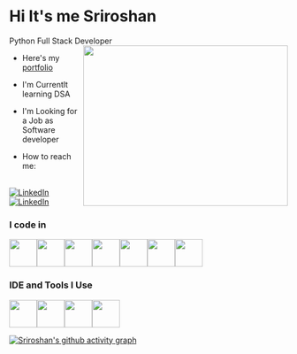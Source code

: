 # Hi It's me Sriroshan

Python Full Stack Developer
<img align="right" width="370" height="290" src="https://i.gifer.com/JXA0.gif">

- Here's my [portfolio](https://)

- I'm Currentlt learning DSA
- I'm Looking for a Job as Software developer
- How to reach me:
  
<br/>[![LinkedIn](https://img.shields.io/badge/LinkedIn-0077B5?style=for-the-badge&logo=linkedin&logoColor=white)](https://www.linkedin.com/in/sriroshan-m)
[![LinkedIn](https://img.shields.io/badge/Gmail-D14836?style=for-the-badge&logo=gmail&logoColor=white)](sriroshanro08@)

### I code in
<img height="50" width="50" src="https://img.icons8.com/?size=100&id=hGdCwhSHUe6L&format=png&color=000000"><img height="50" width="50" src="https://img.icons8.com/?size=100&id=qV-JzWYl9dzP&format=png&color=000000"><img height="50" width="50" src="https://img.icons8.com/?size=100&id=UFXRpPFebwa2&format=png&color=000000"><img height="50" width="50" src="https://img.icons8.com/?size=100&id=20909&format=png&color=000000"><img height="50" width="50" src="https://img.icons8.com/?size=100&id=21278&format=png&color=000000"><img height="50" width="50" src="https://img.icons8.com/?size=100&id=108784&format=png&color=000000"><img height="50" width="50" src="https://img.icons8.com/?size=100&id=ZMc42tPbG32H&format=png&color=000000">

### IDE and Tools I Use
<img height="50" width="50" src="https://img.icons8.com/?size=100&id=9OGIyU8hrxW5&format=png&color=000000"><img height="50" width="50" src="https://img.icons8.com/?size=100&id=20906&format=png&color=000000"><img height="50" width="50" src="https://img.icons8.com/?size=100&id=3tC9EQumUAuq&format=png&color=000000"><img height="50" width="50" src="https://img.icons8.com/?size=100&id=hGdCwhSHUe6L&format=png&color=000000">

[![Sriroshan's github activity graph](https://github-readme-activity-graph.vercel.app/graph?username=SRIROSHAN08&bg_color=0d1117&color=5bcdec&line=5bcdec&point=ffffff&area=true&hide_border=true)](https://github.com/ashutosh00710/github-readme-activity-graph)

